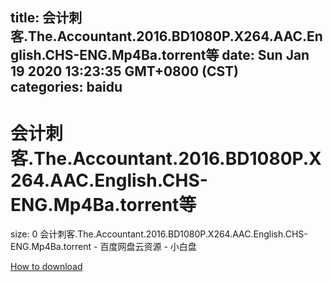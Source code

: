 
title: 会计刺客.The.Accountant.2016.BD1080P.X264.AAC.English.CHS-ENG.Mp4Ba.torrent等
date: Sun Jan 19 2020 13:23:35 GMT+0800 (CST)    
categories: baidu
---

# 会计刺客.The.Accountant.2016.BD1080P.X264.AAC.English.CHS-ENG.Mp4Ba.torrent等
size: 0
 会计刺客.The.Accountant.2016.BD1080P.X264.AAC.English.CHS-ENG.Mp4Ba.torrent - 百度网盘云资源 - 小白盘
 

[How to download](https://bpcam.bemobtrk.com/go/2ceec3aa-1ca2-46d6-b9ff-aaa5c184517c?jno=829)